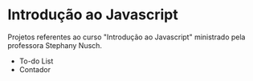 # Introdução ao Javascript
Projetos referentes ao curso "Introdução ao Javascript" ministrado pela professora Stephany Nusch.

- To-do List
- Contador
